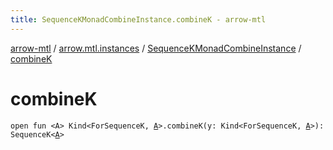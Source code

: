 ```yaml
---
title: SequenceKMonadCombineInstance.combineK - arrow-mtl
---
```


[arrow-mtl](../../index.html) / [arrow.mtl.instances](../index.html) / [SequenceKMonadCombineInstance](index.html) / [combineK](./combine-k.html)

# combineK

`open fun <A> Kind<ForSequenceK, `[`A`](combine-k.html#A)`>.combineK(y: Kind<ForSequenceK, `[`A`](combine-k.html#A)`>): SequenceK<`[`A`](combine-k.html#A)`>`